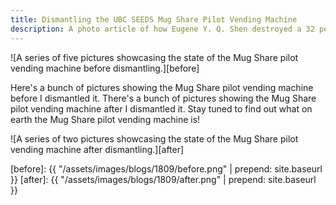 ```yaml
---
title: Dismantling the UBC SEEDS Mug Share Pilot Vending Machine
description: A photo article of how Eugene Y. Q. Shen destroyed a 32 person-hour vending machine for fun, profit, and this 2018 September blog post.
---
```


![A series of five pictures showcasing the state of the Mug Share pilot vending machine before dismantling.][before]

Here's a bunch of pictures showing the Mug Share pilot vending machine before I dismantled it. There's a bunch of pictures showing the Mug Share pilot vending machine after I dismantled it. Stay tuned to find out what on earth the Mug Share pilot vending machine is!

![A series of two pictures showcasing the state of the Mug Share pilot vending machine after dismantling.][after]

[before]: {{ "/assets/images/blogs/1809/before.png" | prepend: site.baseurl }}
[after]: {{ "/assets/images/blogs/1809/after.png" | prepend: site.baseurl }}
